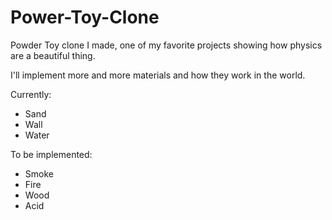 # Power-Toy-Clone
Powder Toy clone I made, one of my favorite projects showing how physics are a beautiful thing.

I'll implement more and more materials and how they work in the world.

Currently:
 - Sand
 - Wall
 - Water

To be implemented:
 - Smoke
 - Fire
 - Wood
 - Acid

